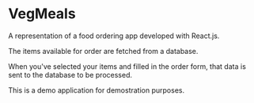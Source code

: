 # VegMeals
A representation of a food ordering app developed with React.js.

The items available for order are fetched from a database.

When you've selected your items and filled in the order form, that data is sent to the database to be processed.

This is a demo application for demostration purposes.
